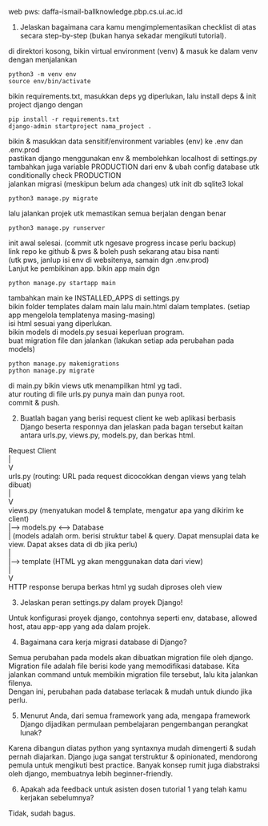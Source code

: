 web pws: daffa-ismail-ballknowledge.pbp.cs.ui.ac.id

1. Jelaskan bagaimana cara kamu mengimplementasikan checklist di atas secara step-by-step (bukan hanya sekadar mengikuti tutorial).

di direktori kosong, bikin virtual environment (venv) & masuk ke dalam venv dengan menjalankan
```
python3 -m venv env
source env/bin/activate
```
bikin requirements.txt, masukkan deps yg diperlukan, lalu install deps & init project django dengan
```
pip install -r requirements.txt
django-admin startproject nama_project .
```
bikin & masukkan data sensitif/environment variables (env) ke .env dan .env.prod  
pastikan django menggunakan env & membolehkan localhost di settings.py  
tambahkan juga variable PRODUCTION dari env & ubah config database utk conditionally check PRODUCTION  
jalankan migrasi (meskipun belum ada changes) utk init db sqlite3 lokal  
```
python3 manage.py migrate
```
lalu jalankan projek utk memastikan semua berjalan dengan benar
```
python3 manage.py runserver
```
init awal selesai. (commit utk ngesave progress incase perlu backup)  
link repo ke github & pws & boleh push sekarang atau bisa nanti  
(utk pws, janlup isi env di websitenya, samain dgn .env.prod)  
Lanjut ke pembikinan app. bikin app main dgn  
```
python manage.py startapp main
```
tambahkan main ke INSTALLED_APPS di settings.py  
bikin folder templates dalam main lalu main.html dalam templates. (setiap app mengelola templatenya masing-masing)  
isi html sesuai yang diperlukan.  
bikin models di models.py sesuai keperluan program.  
buat migration file dan jalankan (lakukan setiap ada perubahan pada models)  
```
python manage.py makemigrations
python manage.py migrate
```
di main.py bikin views utk menampilkan html yg tadi.  
atur routing di file urls.py punya main dan punya root.  
commit & push.  

2. Buatlah bagan yang berisi request client ke web aplikasi berbasis Django beserta responnya dan jelaskan pada bagan tersebut kaitan antara urls.py, views.py, models.py, dan berkas html.

Request Client  
️️|  
V  
urls.py (routing: URL pada request dicocokkan dengan views yang telah dibuat)  
|  
V  
views.py (menyatukan model & template, mengatur apa yang dikirim ke client)  
|--> models.py <--> Database  
|   (models adalah orm. berisi struktur tabel & query. Dapat mensuplai data ke view. Dapat akses data di db jika perlu)  
|  
|--> template (HTML yg akan menggunakan data dari view)  
|  
V  
HTTP response berupa berkas html yg sudah diproses oleh view  

3. Jelaskan peran settings.py dalam proyek Django!

Untuk konfigurasi proyek django, contohnya seperti env, database, allowed host, atau app-app yang ada dalam projek.  

4. Bagaimana cara kerja migrasi database di Django?

Semua perubahan pada models akan dibuatkan migration file oleh django. Migration file adalah file berisi kode yang memodifikasi database. Kita jalankan command untuk membikin migration file tersebut, lalu kita jalankan filenya.  
Dengan ini, perubahan pada database terlacak & mudah untuk diundo jika perlu.  

5. Menurut Anda, dari semua framework yang ada, mengapa framework Django dijadikan permulaan pembelajaran pengembangan perangkat lunak?

Karena dibangun diatas python yang syntaxnya mudah dimengerti & sudah pernah diajarkan. Django juga sangat terstruktur & opinionated, mendorong pemula untuk mengikuti best practice. Banyak konsep rumit juga diabstraksi oleh django, membuatnya lebih beginner-friendly.  

6. Apakah ada feedback untuk asisten dosen tutorial 1 yang telah kamu kerjakan sebelumnya?

Tidak, sudah bagus.
